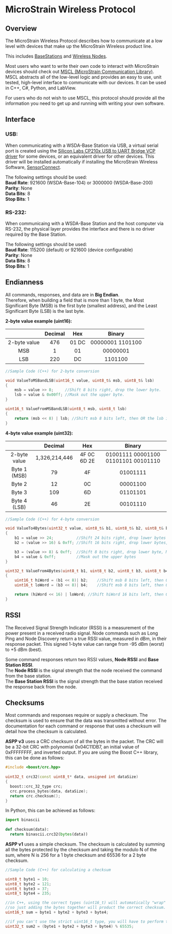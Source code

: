 # MicroStrain Wireless Protocol


## Overview

The MicroStrain Wireless Protocol describes how to communicate at a low level with devices that make up the MicroStrain Wireless product line.

This includes [BaseStations](http://www.microstrain.com/wireless/gateways) and [Wireless Nodes](http://www.microstrain.com/wireless/sensors).

Most users who want to write their own code to interact with MicroStrain devices should check out [MSCL (MicroStrain Communication Library)](https://github.com/LORD-MicroStrain/MSCL). MSCL abstracts all of the low-level logic and provides an easy to use, unit tested, high-level interface to communicate with our devices. It can be used in C++, C#, Python, and LabView.

For users who do not wish to use MSCL, this protocol should provide all the information you need to get up and running with writing your own software.

## Interface

### USB:
When communicating with a WSDA-Base Station via USB, a virtual serial port is created using the [Silicon Labs CP210x USB to UART Bridge VCP driver](https://www.silabs.com/products/mcu/Pages/USBtoUARTBridgeVCPDrivers.aspx) for some devices, or an equivalent driver for other devices. This driver will be installed automatically if installing the MicroStrain Wireless Software, [SensorConnect](http://www.microstrain.com/software/sensorconnect).

The following settings should be used:
<br>**Baud Rate**: 921600 (WSDA-Base-104) or 3000000 (WSDA-Base-200)
<br>**Parity**: None
<br>**Data Bits**: 8
<br>**Stop Bits**: 1

### RS-232:
When communicaing with a WSDA-Base Station and the host computer via RS-232, the physical layer provides the interface and there is no driver required by the Base Station.

The following settings should be used:
<br>**Baud Rate**: 115200 (default) or 921600 (device configurable)
<br>**Parity**: None
<br>**Data Bits**: 8
<br>**Stop Bits**: 1

## Endianness

All commands, responses, and data are in **Big Endian**.<br>
Therefore, when building a field that is more than 1 byte, the Most Significant Byte (MSB) is the first byte (smallest address), and the Least Significant Byte (LSB) is the last byte.

**2-byte value example (uint16):**

|            | Decimal   | Hex     | Binary |
| :----------:   | :-------: | :-----: | :-----------------: |
| 2-byte value   | 476       | 01 DC   | 00000001 1101100 |
| MSB            | 1         | 01      | 00000001 |
| LSB            | 220       | DC      | 1101100 |


```cpp
//Sample Code (C++) for 2-byte conversion

void ValueToMSBandLSB(uint16_t value, uint8_t& msb, uint8_t& lsb)
{
    msb = value >> 8;     //Shift 8 bits right, drop the lower byte.
    lsb = value & 0x00ff; //Mask out the upper byte.
}

uint16_t ValueFromMSBandLSB(uint8_t msb, uint8_t lsb)
{
    return (msb << 8) | lsb; //Shift msb 8 bits left, then OR the lsb in.
}
```

**4-byte value example (uint32):**

|            | Decimal       | Hex         | Binary 
|:----------:|:-------------:|:-----------:|:-----------------:
|2-byte value| 1,326,214,446 | 4F 0C 6D 2E | 01001111 00001100 01101101 00101110
|Byte 1 (MSB)| 79            | 4F          | 01001111
|Byte 2      | 12            | 0C          | 00001100
|Byte 3      | 109           | 6D          | 01101101
|Byte 4 (LSB)| 46            | 2E          | 00101110

```cpp
//Sample Code (C++) for 4-byte conversion

void ValueTo4Bytes(uint32_t value, uint8_t& b1, uint8_t& b2, uint8_t& b3, uint8_t& b4)
{
    b1 = value >> 24;          //Shift 24 bits right, drop lower bytes
    b2 = (value >> 16) & 0xff; //Shift 16 bits right, drop lower bytes, Mask out the upper bytes

    b3 = (value >> 8) & 0xff;  //Shift 8 bits right, drop lower byte, Mask out the upper bytes
    b4 = value & 0xff;         //Mask out the upper bytes
}

uint32_t ValueFrom4Bytes(uint8_t b1, uint8_t b2, uint8_t b3, uint8_t b4)
{
    uint16_t hiWord = (b1 << 8)| b2;    //Shift msb 8 bits left, then OR the lsb in.
    uint16_t loWord = (b3 << 8)| b4;    //Shift msb 8 bits left, then OR the lsb in.

    return (hiWord << 16) | loWord; //Shift hiWord 16 bits left, then OR the loWord in.
}
```

## RSSI

The Received Signal Strength Indicator (RSSI) is a measurement of the power present in a received radio signal.  Node commands such as Long Ping and Node Discovery return a true RSSI value, measured in dBm, in their response packet.  This signed 1-byte value can range from -95 dBm (worst) to +5 dBm (best). 

Some command responses return two RSSI values, **Node RSSI** and **Base Station RSSI**.<br>
The **Node RSSI** is the signal strength that the node received the command from the base station.<br>
The **Base Station RSSI** is the signal strength that the base station received the response back from the node.

## Checksums

Most commands and responses require or supply a checksum.  The checksum is used to ensure that the data was transmitted without error.  The documentation for each command or response that uses a checksum will detail how the checksum is calculated.

**ASPP v3** uses a CRC checksum of all the bytes in the packet. The CRC will be a 32-bit CRC with polynomial 0x04C11DB7, an initial value of 0xFFFFFFFF, and inverted output. If you are using the Boost C++ library, this can be done as follows:

```cpp
#include <boost/crc.hpp>
 
uint32_t crc32(const uint8_t* data, unsigned int dataSize)
{
  boost::crc_32_type crc;
  crc.process_bytes(data, dataSize);
  return crc.checksum();
}
```

In Python, this can be achieved as follows:

```py
import binascii
 
def checksum(data):
  return binascii.crc32(bytes(data))
```

**ASPP v1** uses a simple checksum. The checksum is calculated by summing all the bytes protected by the checksum and taking the modulo N of the sum, where N is 256 for a 1 byte checksum and 65536 for a 2 byte checksum.

```cpp
//Sample Code (C++) for calculating a checksum

uint8_t byte1 = 10;
uint8_t byte2 = 121;
uint8_t byte3 = 37;
uint8_t byte4 = 235;

//in C++, using the correct types (uint16_t) will automatically "wrap" for you,
//so just adding the bytes together will product the correct checksum.
uint16_t sum = byte1 + byte2 + byte3 + byte4;

//if you can't use the strict uint16_t type, you will have to perform the mod manually.
uint32_t sum2 = (byte1 + byte2 + byte3 + byte4) % 65535;
```
